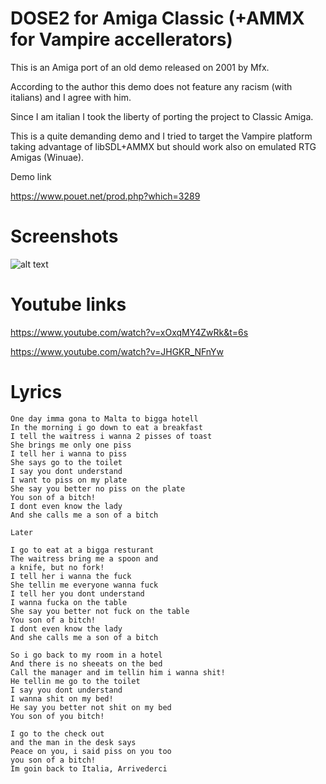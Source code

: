 # DOSE2 for Amiga Classic (+AMMX for Vampire accellerators)
This is an Amiga port of an old demo released on 2001 by Mfx. 

According to the author this demo does not feature any racism (with italians) and I agree with him. 

Since I am italian I took the liberty of porting the project to Classic Amiga. 

This is a quite demanding demo and I tried to target the Vampire platform taking advantage of libSDL+AMMX but should work also on emulated RTG Amigas (Winuae).

Demo link

https://www.pouet.net/prod.php?which=3289


# Screenshots

![alt text](https://content.pouet.net/files/screenshots/00003/00003289.png)

# Youtube links

https://www.youtube.com/watch?v=xOxqMY4ZwRk&t=6s

https://www.youtube.com/watch?v=JHGKR_NFnYw

# Lyrics

```
One day imma gona to Malta to bigga hotell
In the morning i go down to eat a breakfast
I tell the waitress i wanna 2 pisses of toast
She brings me only one piss
I tell her i wanna to piss
She says go to the toilet
I say you dont understand
I want to piss on my plate
She say you better no piss on the plate
You son of a bitch!
I dont even know the lady
And she calls me a son of a bitch

Later

I go to eat at a bigga resturant
The waitress bring me a spoon and
a knife, but no fork!
I tell her i wanna the fuck
She tellin me everyone wanna fuck
I tell her you dont understand
I wanna fucka on the table
She say you better not fuck on the table
You son of a bitch!
I dont even know the lady
And she calls me a son of a bitch

So i go back to my room in a hotel
And there is no sheeats on the bed
Call the manager and im tellin him i wanna shit!
He tellin me go to the toilet
I say you dont understand
I wanna shit on my bed!
He say you better not shit on my bed
You son of you bitch!

I go to the check out
and the man in the desk says
Peace on you, i said piss on you too
you son of a bitch!
Im goin back to Italia, Arrivederci
```

